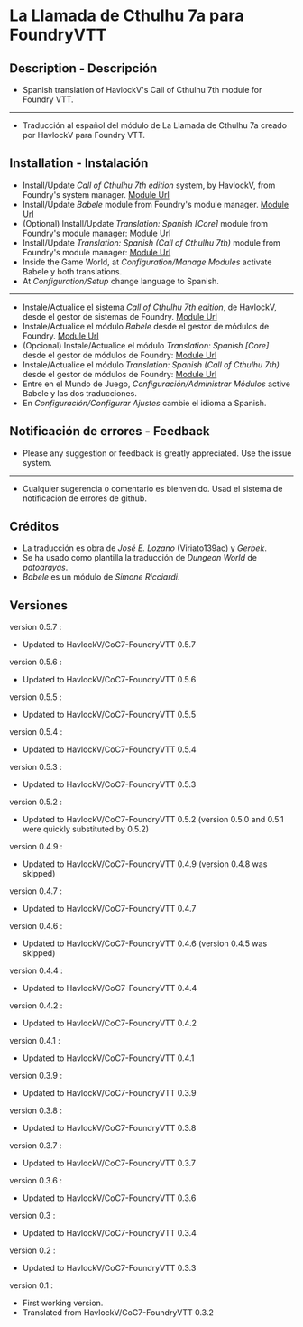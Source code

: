 # La Llamada de Cthulhu 7a para FoundryVTT

## Description - Descripción  

* Spanish translation of HavlockV's Call of Cthulhu 7th module for Foundry VTT.
----
* Traducción al español del módulo de La Llamada de Cthulhu 7a creado por HavlockV para Foundry VTT.

## Installation - Instalación  

* Install/Update _Call of Cthulhu 7th edition_ system, by HavlockV, from Foundry's system manager.
[Module Url](https://foundryvtt.com/packages/CoC7/)
* Install/Update _Babele_ module from Foundry's module manager.
[Module Url](https://foundryvtt.com/packages/babele/)
* (Optional) Install/Update _Translation: Spanish [Core]_ module from Foundry's module manager:
[Module Url](https://foundryvtt.com/packages/FoundryVTT-ES/)
* Install/Update _Translation: Spanish (Call of Cthulhu 7th)_ module from Foundry's module manager:
[Module Url](https://foundryvtt.com/packages/call-of-cthulhu-7th-babele-es/)
* Inside the Game World, at _Configuration/Manage Modules_ activate Babele y both translations.
* At _Configuration/Setup_ change language to Spanish.
----
* Instale/Actualice el sistema _Call of Cthulhu 7th edition_, de HavlockV, desde el gestor de sistemas de Foundry.
[Module Url](https://foundryvtt.com/packages/CoC7/)
* Instale/Actualice el módulo _Babele_ desde el gestor de módulos de Foundry.
[Module Url](https://foundryvtt.com/packages/babele/)
* (Opcional) Instale/Actualice el módulo _Translation: Spanish [Core]_ desde el gestor de módulos de Foundry:
[Module Url](https://foundryvtt.com/packages/FoundryVTT-ES/)
* Instale/Actualice el módulo _Translation: Spanish (Call of Cthulhu 7th)_ desde el gestor de módulos de Foundry:
[Module Url](https://foundryvtt.com/packages/call-of-cthulhu-7th-babele-es/)
* Entre en el Mundo de Juego, _Configuración/Administrar Módulos_ active Babele y las dos traducciones.
* En _Configuración/Configurar Ajustes_ cambie el idioma a Spanish.

## Notificación de errores - Feedback  

* Please any suggestion or feedback is greatly appreciated. Use the issue system.
----
* Cualquier sugerencia o comentario es bienvenido. Usad el sistema de notificación de errores de github.

## Créditos  

* La traducción es obra de *José E. Lozano* (Viriato139ac) y *Gerbek*.
* Se ha usado como plantilla la traducción de *Dungeon World* de *patoarayas*.
* *Babele* es un módulo de *Simone Ricciardi*.

## Versiones

version 0.5.7 :

* Updated to HavlockV/CoC7-FoundryVTT 0.5.7

version 0.5.6 :

* Updated to HavlockV/CoC7-FoundryVTT 0.5.6

version 0.5.5 :

* Updated to HavlockV/CoC7-FoundryVTT 0.5.5

version 0.5.4 :

* Updated to HavlockV/CoC7-FoundryVTT 0.5.4

version 0.5.3 :

* Updated to HavlockV/CoC7-FoundryVTT 0.5.3

version 0.5.2 :

* Updated to HavlockV/CoC7-FoundryVTT 0.5.2 (version 0.5.0 and 0.5.1 were quickly substituted by 0.5.2)

version 0.4.9 :

* Updated to HavlockV/CoC7-FoundryVTT 0.4.9 (version 0.4.8 was skipped)

version 0.4.7 :

* Updated to HavlockV/CoC7-FoundryVTT 0.4.7

version 0.4.6 :

* Updated to HavlockV/CoC7-FoundryVTT 0.4.6 (version 0.4.5 was skipped)

version 0.4.4 :

* Updated to HavlockV/CoC7-FoundryVTT 0.4.4

version 0.4.2 :

* Updated to HavlockV/CoC7-FoundryVTT 0.4.2

version 0.4.1 :

* Updated to HavlockV/CoC7-FoundryVTT 0.4.1

version 0.3.9 :

* Updated to HavlockV/CoC7-FoundryVTT 0.3.9

version 0.3.8 :

* Updated to HavlockV/CoC7-FoundryVTT 0.3.8

version 0.3.7 :

* Updated to HavlockV/CoC7-FoundryVTT 0.3.7

version 0.3.6 :

* Updated to HavlockV/CoC7-FoundryVTT 0.3.6

version 0.3 :

* Updated to HavlockV/CoC7-FoundryVTT 0.3.4

version 0.2 :

* Updated to HavlockV/CoC7-FoundryVTT 0.3.3

version 0.1 :

* First working version.
* Translated from HavlockV/CoC7-FoundryVTT 0.3.2 